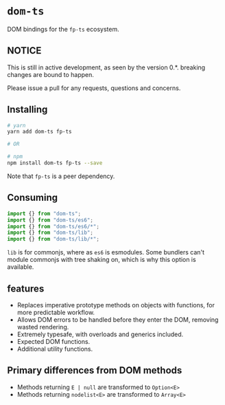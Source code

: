 # `dom-ts`

DOM bindings for the `fp-ts` ecosystem.

## NOTICE

This is still in active development, as seen by the version 0.\*. breaking changes are bound to happen.

Please issue a pull for any requests, questions and concerns.

## Installing

```sh
# yarn
yarn add dom-ts fp-ts

# OR

# npm
npm install dom-ts fp-ts --save
```

Note that `fp-ts` is a peer dependency.

## Consuming

```ts
import {} from "dom-ts";
import {} from "dom-ts/es6";
import {} from "dom-ts/es6/*";
import {} from "dom-ts/lib";
import {} from "dom-ts/lib/*";
```

`lib` is for commonjs, where as `es6` is esmodules.
Some bundlers can't module commonjs with tree shaking on, which is why this option is available.

## features

- Replaces imperative prototype methods on objects with functions, for more predictable workflow.
- Allows DOM errors to be handled before they enter the DOM, removing wasted rendering.
- Extremely typesafe, with overloads and generics included.
- Expected DOM functions.
- Additional utility functions.

## Primary differences from DOM methods

- Methods returning `E | null` are transformed to `Option<E>`
- Methods returning `nodelist<E>` are transformed to `Array<E>`
